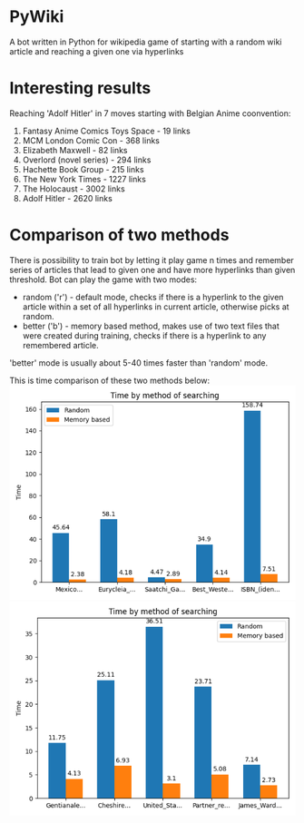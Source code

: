# PyWiki
A bot written in Python for wikipedia game of starting with a random wiki article and reaching a given one via hyperlinks

# Interesting results
Reaching 'Adolf Hitler' in 7 moves starting with Belgian Anime coonvention:
1. Fantasy Anime Comics Toys Space - 19 links
2. MCM London Comic Con - 368 links
3. Elizabeth Maxwell - 82 links
4. Overlord (novel series) - 294 links
5. Hachette Book Group - 215 links
6. The New York Times - 1227 links
7. The Holocaust - 3002 links
8. Adolf Hitler - 2620 links

# Comparison of two methods
There is possibility to train bot by letting it play game n times and remember series of articles that lead to given one and have more hyperlinks than given threshold. Bot can play the game with two modes:
- random ('r') - default mode, checks if there is a hyperlink to the given article within a set of all hyperlinks in current article, otherwise picks at random.
- better ('b') - memory based method, makes use of two text files that were created during training, checks if there is a hyperlink to any remembered article.

'better' mode is usually about 5-40 times faster than 'random' mode.

This is time comparison of these two methods below:
![plot1](https://github.com/Trawirr/PyWiki/blob/main/myplot.png)
![plot2](https://github.com/Trawirr/PyWiki/blob/main/myplot2.png)
